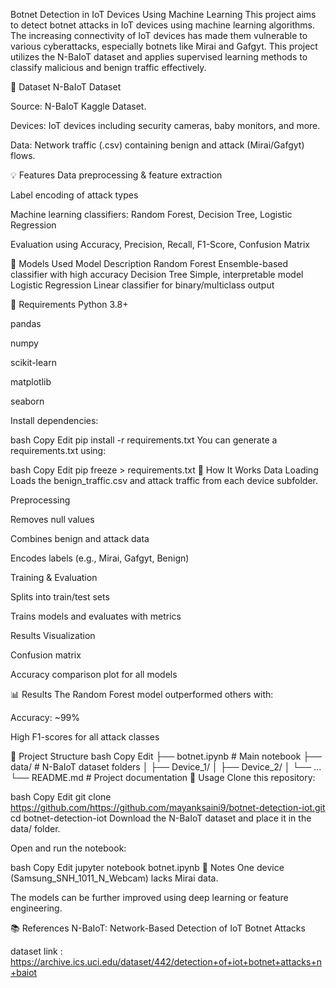 Botnet Detection in IoT Devices Using Machine Learning
This project aims to detect botnet attacks in IoT devices using machine learning algorithms. The increasing connectivity of IoT devices has made them vulnerable to various cyberattacks, especially botnets like Mirai and Gafgyt. This project utilizes the N-BaIoT dataset and applies supervised learning methods to classify malicious and benign traffic effectively.

📁 Dataset
N-BaIoT Dataset

Source: N-BaIoT Kaggle Dataset.

Devices: IoT devices including security cameras, baby monitors, and more.

Data: Network traffic (.csv) containing benign and attack (Mirai/Gafgyt) flows.

💡 Features
Data preprocessing & feature extraction

Label encoding of attack types

Machine learning classifiers: Random Forest, Decision Tree, Logistic Regression

Evaluation using Accuracy, Precision, Recall, F1-Score, Confusion Matrix

🧪 Models Used
Model	Description
Random Forest	Ensemble-based classifier with high accuracy
Decision Tree	Simple, interpretable model
Logistic Regression	Linear classifier for binary/multiclass output

📝 Requirements
Python 3.8+

pandas

numpy

scikit-learn

matplotlib

seaborn

Install dependencies:

bash
Copy
Edit
pip install -r requirements.txt
You can generate a requirements.txt using:

bash
Copy
Edit
pip freeze > requirements.txt
🧠 How It Works
Data Loading
Loads the benign_traffic.csv and attack traffic from each device subfolder.

Preprocessing

Removes null values

Combines benign and attack data

Encodes labels (e.g., Mirai, Gafgyt, Benign)

Training & Evaluation

Splits into train/test sets

Trains models and evaluates with metrics

Results Visualization

Confusion matrix

Accuracy comparison plot for all models

📊 Results
The Random Forest model outperformed others with:

Accuracy: ~99%

High F1-scores for all attack classes

📂 Project Structure
bash
Copy
Edit
├── botnet.ipynb                # Main notebook
├── data/                       # N-BaIoT dataset folders
│   ├── Device_1/
│   ├── Device_2/
│   └── ...
└── README.md                   # Project documentation
🚀 Usage
Clone this repository:

bash
Copy
Edit
git clone https://github.com/https://github.com/mayanksaini9/botnet-detection-iot.git
cd botnet-detection-iot
Download the N-BaIoT dataset and place it in the data/ folder.

Open and run the notebook:

bash
Copy
Edit
jupyter notebook botnet.ipynb
📌 Notes
One device (Samsung_SNH_1011_N_Webcam) lacks Mirai data.

The models can be further improved using deep learning or feature engineering.

📚 References
N-BaIoT: Network-Based Detection of IoT Botnet Attacks

dataset link : https://archive.ics.uci.edu/dataset/442/detection+of+iot+botnet+attacks+n+baiot
